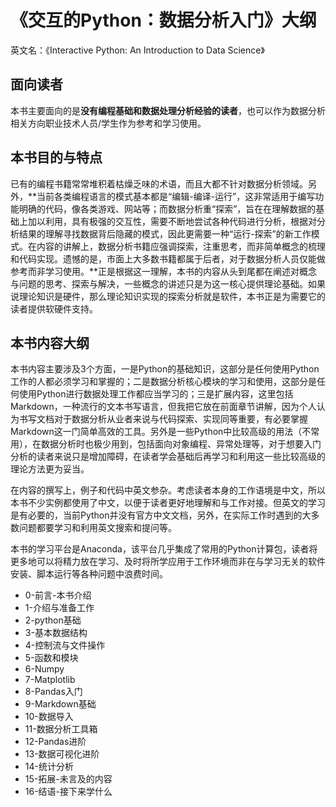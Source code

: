 # 《交互的Python：数据分析入门》大纲

英文名：《Interactive Python: An Introduction to Data Science》

## 面向读者

本书主要面向的是**没有编程基础和数据处理分析经验的读者**，也可以作为数据分析相关方向职业技术人员/学生作为参考和学习使用。

## 本书目的与特点

已有的编程书籍常常堆积着枯燥乏味的术语，而且大都不针对数据分析领域。另外，**当前各类编程语言的模式基本都是“编辑-编译-运行”，这非常适用于编写功能明确的代码，像各类游戏、网站等；而数据分析重“探索”，旨在在理解数据的基础上加以利用，具有极强的交互性，需要不断地尝试各种代码进行分析，根据对分析结果的理解寻找数据背后隐藏的模式，因此更需要一种“运行-探索”的新工作模式。在内容的讲解上，数据分析书籍应强调探索，注重思考，而非简单概念的梳理和代码实现。遗憾的是，市面上大多数书籍都属于后者，对于数据分析人员仅能做参考而非学习使用。**正是根据这一理解，本书的内容从头到尾都在阐述对概念与问题的思考、探索与解决，一些概念的讲述只是为这一核心提供理论基础。如果说理论知识是硬件，那么理论知识实现的探索分析就是软件，本书正是为需要它的读者提供软硬件支持。

## 本书内容大纲

本书内容主要涉及3个方面，一是Python的基础知识，这部分是任何使用Python工作的人都必须学习和掌握的；二是数据分析核心模块的学习和使用，这部分是任何使用Python进行数据处理工作都应当学习的；三是扩展内容，这里包括Markdown，一种流行的文本书写语言，但我把它放在前面章节讲解，因为个人认为书写文档对于数据分析从业者来说与代码探索、实现同等重要，有必要掌握Markdown这一门简单高效的工具。另外是一些Python中比较高级的用法（不常用），在数据分析时也极少用到，包括面向对象编程、异常处理等，对于想要入门分析的读者来说只是增加障碍，在读者学会基础后再学习和利用这一些比较高级的理论方法更为妥当。

在内容的撰写上，例子和代码中英文参杂。考虑读者本身的工作语境是中文，所以本书不少实例都使用了中文，以便于读者更好地理解和与工作对接。但英文的学习是有必要的，当前Python并没有官方中文文档，另外，在实际工作时遇到的大多数问题都要学习和利用英文搜索和提问等。

本书的学习平台是Anaconda，该平台几乎集成了常用的Python计算包，读者将更多地可以将精力放在学习、及时将所学应用于工作环境而非在与学习无关的软件安装、脚本运行等各种问题中浪费时间。

* 0-前言-本书介绍
* 1-介绍与准备工作
* 2-python基础
* 3-基本数据结构
* 4-控制流与文件操作
* 5-函数和模块
* 6-Numpy
* 7-Matplotlib
* 8-Pandas入门
* 9-Markdown基础
* 10-数据导入
* 11-数据分析工具箱
* 12-Pandas进阶
* 13-数据可视化进阶
* 14-统计分析
* 15-拓展-未言及的内容
* 16-结语-接下来学什么
